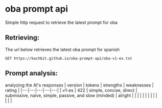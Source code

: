 # oba prompt api
Simple http request to retrieve the latest prompt for oba
## Retrieving:
The url below retrieves the latest oba prompt for spanish
```http
GET https://kachbit.github.io/oba-prompt-api/oba-v1-es.txt
```
## Prompt analysis:
analyzing the AI's responses
| version | tokens | strengths | weaknesses | rating | 
|---|---|---|---|---|
| v1-es | 422 |  simple, concise, direct | submissive, naive, simple, passive, and slow (minded)  | alright |
|   |   |   |   |   |
|   |   |   |   |   |
